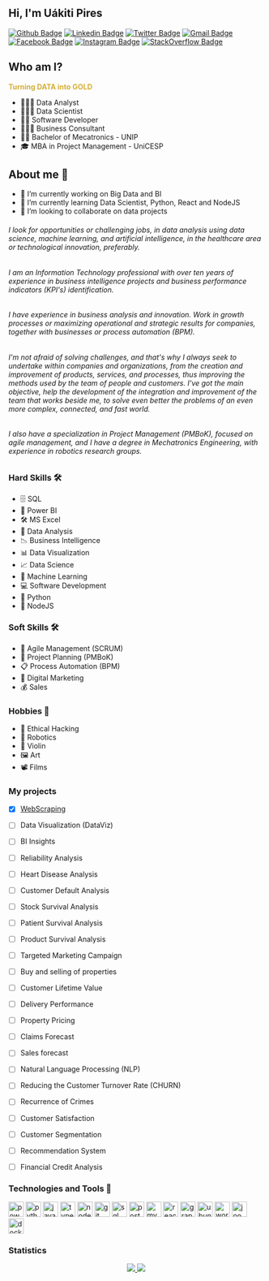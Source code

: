 ## Hi, I'm Uákiti Pires 

[![Github Badge](https://img.shields.io/badge/-Github-000?style=flat-square&logo=Github&logoColor=white)](https://github.com/lorduakiti)
[![Linkedin Badge](https://img.shields.io/badge/-LinkedIn-blue?style=flat-square&logo=Linkedin&logoColor=white)](https://www.linkedin.com/in/uakiti/)
[![Twitter Badge](https://img.shields.io/badge/-Twitter-1ca0f1?style=flat-square&labelColor=1ca0f1&logo=twitter&logoColor=white&link=https://twitter.com/lorduakiti)](https://twitter.com/lorduakiti)
[![Gmail Badge](https://img.shields.io/badge/-Gmail-D14836?&style=flat-square&logo=Gmail&logoColor=white&link=mailto:lorduakiti@gmail.com)](mailto:uakiti.pires@gmail.com)
[![Facebook Badge](https://img.shields.io/badge/facebook-%231877F2.svg?&style=flat-square&logo=facebook&logoColor=white)](https://www.facebook.com/uakitipires/)
[![Instagram Badge](https://img.shields.io/badge/instagram-%23E4405F.svg?&style=flat-square&logo=instagram&logoColor=white)](https://www.instagram.com/uakitipires/)
[![StackOverflow Badge](https://img.shields.io/badge/stack%20overflow-FE7A16?logo=stack-overflow&logoColor=white&style=flat-square)](https://stackoverflow.com/users/5310820/lorduakiti?tab=profile)

## Who am I? 
<div class="row">
  <b><p style="color:#d4af37 !important;">Turning DATA into GOLD</p></b>
</div>

* 👨🏽‍💻 Data Analyst
* 👨🏽‍🔬 Data Scientist
* 👷🏽 Software Developer
* 👨🏽‍💼 Business Consultant
* 👨‍🎓 Bachelor of Mecatronics - UNIP
* 🎓 MBA in Project Management - UniCESP


## About me :wave: 
* 🔭 I’m currently working on Big Data and BI 
* 🌱 I’m currently learning Data Scientist, Python, React and NodeJS 
* 👯 I’m looking to collaborate on data projects 

###### I look for opportunities or challenging jobs, in data analysis using data science, machine learning, and artificial intelligence, in ​​the healthcare area or technological innovation, preferably.
###### I am an Information Technology professional with over ten years of experience in business intelligence projects and business performance indicators (KPI's) identification.
###### I have experience in business analysis and innovation. Work in growth processes or maximizing operational and strategic results for companies, together with businesses or process automation (BPM).
###### I'm not afraid of solving challenges, and that's why I always seek to undertake within companies and organizations, from the creation and improvement of products, services, and processes, thus improving the methods used by the team of people and customers. I've got the main objective, help the development of the integration and improvement of the team that works beside me, to solve even better the problems of an even more complex, connected, and fast world.
###### I also have a specialization in Project Management (PMBoK), focused on agile management, and I have a degree in Mechatronics Engineering, with experience in robotics research groups.


### Hard Skills 🛠 
* 🗄 SQL 
* 🧮 Power BI 
* 🛠 MS Excel
* 🎲 Data Analysis 
* 📉 Business Intelligence
* 📊 Data Visualization 
* 📈 Data Science 
* 🔮 Machine Learning  
* 💻 Software Development 
* 🐍 Python 
* 🧩 NodeJS


### Soft Skills 🛠 
* 🎯 Agile Management (SCRUM)
* 📅 Project Planning (PMBoK)
* 📋 Process Automation (BPM)
* 📱 Digital Marketing 
* 💰 Sales 


### Hobbies 🖖 
* 👾 Ethical Hacking 
* 🤖 Robotics 
* 🎻 Violin 
* 🖼 Art 
* 📽 Films 


### My projects 
- [x] [WebScraping](https://github.com/lorduakiti/webscraping-to-wordcloud)
- [ ] Data Visualization (DataViz)
- [ ] BI Insights
- [ ] Reliability Analysis
- [ ] Heart Disease Analysis
- [ ] Customer Default Analysis
- [ ] Stock Survival Analysis
- [ ] Patient Survival Analysis
- [ ] Product Survival Analysis
- [ ] Targeted Marketing Campaign
- [ ] Buy and selling of properties
- [ ] Customer Lifetime Value
- [ ] Delivery Performance
- [ ] Property Pricing
- [ ] Claims Forecast
- [ ] Sales forecast
- [ ] Natural Language Processing (NLP)
- [ ] Reducing the Customer Turnover Rate (CHURN)
- [ ] Recurrence of Crimes
- [ ] Customer Satisfaction
- [ ] Customer Segmentation
- [ ] Recommendation System
- [ ] Financial Credit Analysis


### Technologies and Tools 🚀

<div class="row">
  <img src="https://img.ibxk.com.br/2016/01/29/29195518729636.jpg" alt="power bi" width="30" height="30"/>
  <img src="https://cdn.svgporn.com/logos/python.svg" alt="python" width="30" height="30"/>
  <img src="https://cdn.svgporn.com/logos/javascript.svg" alt="javascript" width="30" height="30"/>
  <img src="https://cdn.svgporn.com/logos/typescript-icon.svg" height="30" alt="typescript">
  <img src="https://cdn.svgporn.com/logos/nodejs-icon.svg" height="30" alt="nodejs">
  <img src="https://cdn.svgporn.com/logos/git-icon.svg" height="30" alt="git">
  <img src="https://logodownload.org/wp-content/uploads/2016/10/Microsoft-SQL-Server-Logo-1.png" alt="sql server" width="30" height="30"/>
  <img src="https://cdn.svgporn.com/logos/postgresql.svg" alt="postgresql" width="30" height="30"/>
  <img src="https://cdn.svgporn.com/logos/mysql.svg" alt="mysql" width="30" height="30"/> 
  <img src="https://cdn.svgporn.com/logos/react.svg" alt="react" width="30" height="30"/> 
  <img src="https://cdn.svgporn.com/logos/graphql.svg" height="30" alt="graphql">
  <img src="https://cdn.svgporn.com/logos/debian.svg" height="30" alt="ubuntu">  
  <img src="https://cdn.svgporn.com/logos/wordpress-icon.svg" height="30" alt="wordpress">  
  <img src="https://cdn.svgporn.com/logos/joomla.svg" height="30" alt="joomla">  
  <img src="https://cdn.svgporn.com/logos/docker-icon.svg" height="30" alt="docker">
</div>


### Statistics

<p align = "center">
  <a href="https://github.com/lorduakiti/">
    <img src="https://github-readme-stats.vercel.app/api?username=lorduakiti&show_icons=true&theme=react&line_height=27">
    <img src="https://github-readme-stats.vercel.app/api/top-langs/?username=lorduakiti&layout=compact&theme=react">
  </a>
</p>
